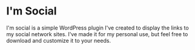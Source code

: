 # I'm Social

I'm social is a simple WordPress plugin I've created to display the links to my social network sites. I've made it for my personal use, but feel free to download and customize it to your needs.
